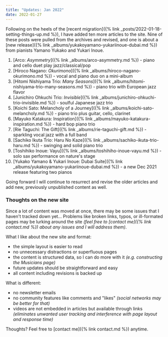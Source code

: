 ```yaml
---
title: "Updates: Jan 2022"
date: 2022-01-27
---
```


Following on the heels of the [recent migration]({% link _posts/2022-01-18-setting-things-up.md %}), I have added ten more articles to the site. Nine of these posts were pulled from the archives and revised, and one is about a [new release]({% link _albums/yukakoyamano-yukariinoue-dubai.md %}) from pianists Yamano Yukako and Yukari Inoue.

1. [Arco: *Asymmetry*]({% link _albums/arco-asymmetry.md %}) - piano and cello duet play jazz/classical/pop
1. [Hiroco Nagano: *Okurimono*]({% link _albums/hiroco-nagano-okurimono.md %}) - vocal and piano duo on a mini-album
1. [Hitomi Nishiyama Trio: *Many Seasons*]({% link _albums/hitomi-nishiyama-trio-many-seasons.md %}) - piano trio with European jazz flavor
1. [Junichiro Ohkuchi Trio: *Invisible*]({% link _albums/junichiro-ohkuchi-trio-invisible.md %}) - soulful Japanese jazz trio
1. [Koichi Sato: Melancholy of a Journey]({% link _albums/koichi-sato-melancholy.md %}) - piano trio plus guitar, cello, clarinet
1. [Mayuko Katakura: Inspiration]({% link _albums/mayuko-katakura-inspiration.md %}) - hard bop piano trio
1. [Rie Taguchi: The Gift]({% link _albums/rie-taguchi-gift.md %}) - sparkling vocal jazz with a full band
1. [Sachiko Ikuta Trio: Haru No Kaze]({% link _albums/sachiko-ikuta-trio-haru.md %}) - swinging and solid piano trio
1. [Toshihiko Inoue: Vayu]({% link _albums/toshihiho-inoue-vayu.md %}) - solo sax performance on nature's stage
1. [Yukako Yamano & Yukari Inoue: Dubai Suite]({% link _albums/yukakoyamano-yukariinoue-dubai.md %}) - a new Dec 2021 release featuring two pianos


Going forward I will continue to resurrect and revise the older articles and add new, previously unpublished content as well.

### Thoughts on the new site


Since a lot of content was moved at once, there may be some issues that I haven't tracked down yet... Problems like broken links, typos, or ill-formated pages may be lurking around the site *(feel free to [contact me]({% link contact.md %}) about any issues and I will address them)*.


What I like about the new site and format:

* the simple layout is easier to read
* no unnecessary distractions or superfluous pages
* the content is structured data, so I can do more with it *(e.g. constructing the Musicians page)*
* future updates should be straightforward and easy
* all content including revisions is backed up

What is different:

* no newsletter emails
* no community features like comments and "likes" *(social networks may be better for that)*
* videos are not embedded in articles but available through links *(eliminates unwanted user tracking and interference with page layout and response time)*

Thoughts? Feel free to [contact me]({% link contact.md %}) anytime.